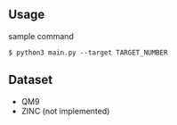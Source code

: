 ## Usage
sample command
```
$ python3 main.py --target TARGET_NUMBER
```

## Dataset
- QM9
- ZINC (not implemented)

